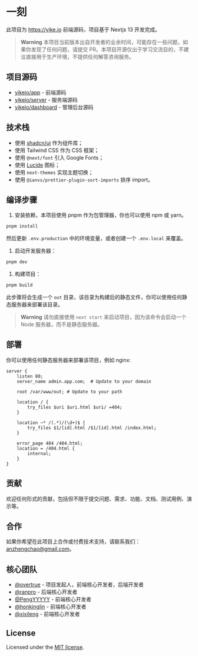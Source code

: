 # 一刻

此项目为 <https://yike.io> 前端源码，项目基于 Nextjs 13 开发完成。

> **Warning**
> 本项目当前版本出自开发者的业余时间，可能存在一些问题，如果你发现了任何问题，请提交 PR。本项目开源仅出于学习交流目的，不建议直接用于生产环境，不提供任何解答咨询服务。

## 项目源码

- [yikeio/app](https://github.com/yikeio/app) - 前端源码
- [yikeio/server](https://github.com/yikeio/server) - 服务端源码
- [yikeio/dashboard](https://github.com/yikeio/dashboard) - 管理后台源码

## 技术栈

- 使用 [shadcn/ui](https://ui.shadcn.com/) 作为组件库；
- 使用 Tailwind CSS 作为 CSS 框架；
- 使用 `@next/font` 引入 Google Fonts；
- 使用 [Lucide](https://lucide.dev) 图标；
- 使用 `next-themes` 实现主题切换；
- 使用 `@ianvs/prettier-plugin-sort-imports` 排序 import。

## 编译步骤

1. 安装依赖，本项目使用 pnpm 作为包管理器，你也可以使用 npm 或 yarn。

```bash
pnpm install
```

然后更新 `.env.production` 中的环境变量，或者创建一个 `.env.local` 来覆盖。

1. 启动开发服务器：

```bash
pnpm dev
```

1. 构建项目：

```bash
pnpm build
```

此步骤将会生成一个 `out` 目录，该目录为构建后的静态文件，你可以使用任何静态服务器来部署该目录。

> **Warning**
> 请勿直接使用 `next start` 来启动项目，因为该命令会启动一个 Node 服务器，而不是静态服务器。

## 部署

你可以使用任何静态服务器来部署该项目，例如 nginx:

```nginx
server {
    listen 80;
    server_name admin.app.com;  # Update to your domain

    root /var/www/out; # Update to your path

    location / {
        try_files $uri $uri.html $uri/ =404;
    }

    location ~* /(.*)/(\d+)$ {
        try_files $1/[id].html /$1/[id].html /index.html;
    }

    error_page 404 /404.html;
    location = /404.html {
        internal;
    }
}
```

## 贡献

欢迎任何形式的贡献，包括但不限于提交问题、需求、功能、文档、测试用例、演示等。

## 合作

如果你希望在此项目上合作或付费技术支持，请联系我们：<anzhengchao@gmail.com>。

## 核心团队

- [@overtrue](https://github.com/overtrue) - 项目发起人，前端核心开发者，后端开发者
- [@ranpro](https://github.com/ranpro) - 后端核心开发者
- [@PengYYYYY](https://github.com/PengYYYYY) - 前端核心开发者
- [@honkinglin](https://github.com/honkinglin) - 前端核心开发者
- [@xixileng](https://github.com/xixileng) - 前端核心开发者

## License

Licensed under the [MIT license](https://github.com/yikeio/app/blob/main/LICENSE.md).
